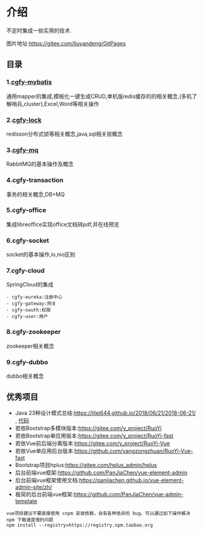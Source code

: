 # 介绍
不定时集成一些实用的技术.

图片地址:https://gitee.com/liuyandeng/GitPages

## 目录
### 1.[cgfy-mybatis](https://gitee.com/free/Mapper/wikis/Home )


通用mapper的集成,模板化一键生成CRUD,单机版redis缓存的的相关概念,(多机了解哨兵,cluster),Excel,Word等相关操作

### 2.[cgfy-lock](https://blog.csdn.net/qq877507054/article/details/107610780)


redisson分布式锁等相关概念,java,sql相关锁概念

### 3.[cgfy-mq](https://blog.csdn.net/qq877507054/article/details/102967445)


RabbitMQ的基本操作及概念

### 4.cgfy-transaction


事务的相关概念,DB+MQ

### 5.cgfy-office


集成libreoffice实现office文档转pdf,并在线预览

### 6.cgfy-socket

socket的基本操作,io,nio区别

### 7.cgfy-cloud

SpringCloud的集成

    - cgfy-eureka:注册中心
    - cgfy-gateway:网关
    - cgfy-oauth:权限
    - cgfy-user:用户
    
### 8.cgfy-zookeeper
zookeeper相关概念

### 9.cgfy-dubbo
dubbo相关概念










## 优秀项目
- Java 23种设计模式总结:https://lilei644.github.io/2018/06/21/2018-06-21/ ,
    [代码](https://github.com/lilei644/design-pattern-example)
- 若依Bootstrap多模块版本:https://gitee.com/y_project/RuoYi
- 若依Bootstrap单应用版本:https://gitee.com/y_project/RuoYi-fast
- 若依Vue前后端分离版本:https://gitee.com/y_project/RuoYi-Vue
- 若依Vue单应用后台版本:https://github.com/yangzongzhuan/RuoYi-Vue-fast
- Bootstrap项目hplus:https://gitee.com/hplus_admin/hplus
- 后台前端vue框架:https://github.com/PanJiaChen/vue-element-admin
- 后台前端vue框架使用文档:https://panjiachen.github.io/vue-element-admin-site/zh/
- 极简的后台前端vue框架:https://github.com/PanJiaChen/vue-admin-template


```
vue项目建议不要直接使用 cnpm 安装依赖，会有各种诡异的 bug。可以通过如下操作解决 npm 下载速度慢的问题
npm install --registry=https://registry.npm.taobao.org
```
